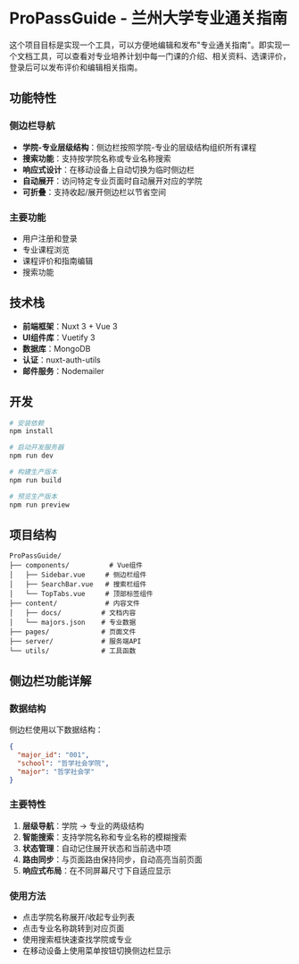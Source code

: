 # ProPassGuide - 兰州大学专业通关指南

这个项目目标是实现一个工具，可以方便地编辑和发布"专业通关指南"。即实现一个文档工具，可以查看对专业培养计划中每一门课的介绍、相关资料、选课评价，登录后可以发布评价和编辑相关指南。

## 功能特性

### 侧边栏导航
- **学院-专业层级结构**：侧边栏按照学院-专业的层级结构组织所有课程
- **搜索功能**：支持按学院名称或专业名称搜索
- **响应式设计**：在移动设备上自动切换为临时侧边栏
- **自动展开**：访问特定专业页面时自动展开对应的学院
- **可折叠**：支持收起/展开侧边栏以节省空间

### 主要功能
- 用户注册和登录
- 专业课程浏览
- 课程评价和指南编辑
- 搜索功能

## 技术栈

- **前端框架**：Nuxt 3 + Vue 3
- **UI组件库**：Vuetify 3
- **数据库**：MongoDB
- **认证**：nuxt-auth-utils
- **邮件服务**：Nodemailer

## 开发

```bash
# 安装依赖
npm install

# 启动开发服务器
npm run dev

# 构建生产版本
npm run build

# 预览生产版本
npm run preview
```

## 项目结构

```
ProPassGuide/
├── components/          # Vue组件
│   ├── Sidebar.vue     # 侧边栏组件
│   ├── SearchBar.vue   # 搜索栏组件
│   └── TopTabs.vue     # 顶部标签组件
├── content/            # 内容文件
│   ├── docs/          # 文档内容
│   └── majors.json    # 专业数据
├── pages/             # 页面文件
├── server/            # 服务端API
└── utils/             # 工具函数
```

## 侧边栏功能详解

### 数据结构
侧边栏使用以下数据结构：
```json
{
  "major_id": "001",
  "school": "哲学社会学院",
  "major": "哲学社会学"
}
```

### 主要特性
1. **层级导航**：学院 → 专业的两级结构
2. **智能搜索**：支持学院名称和专业名称的模糊搜索
3. **状态管理**：自动记住展开状态和当前选中项
4. **路由同步**：与页面路由保持同步，自动高亮当前页面
5. **响应式布局**：在不同屏幕尺寸下自适应显示

### 使用方法
- 点击学院名称展开/收起专业列表
- 点击专业名称跳转到对应页面
- 使用搜索框快速查找学院或专业
- 在移动设备上使用菜单按钮切换侧边栏显示